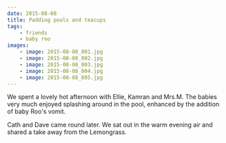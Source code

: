 ```yaml
---
date: 2015-08-08
title: Padding pools and teacups
tags:
    - friends
    - baby roo
images:
    - image: 2015-08-08_001.jpg
    - image: 2015-08-08_002.jpg
    - image: 2015-08-08_003.jpg
    - image: 2015-08-08_004.jpg
    - image: 2015-08-08_005.jpg
---
```


We spent a lovely hot afternoon with Ellie, Kamran and Mrs.M. The babies very much enjoyed splashing around in the pool, enhanced by the addition of baby Roo's vomit. 

Cath and Dave came round later. We sat out in the warm evening air and shared a take away from the Lemongrass.